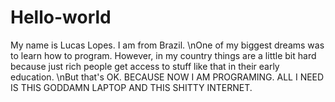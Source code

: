 # Hello-world




My name is Lucas Lopes. I am from Brazil.
\nOne of my biggest dreams was to learn how to program. However, in my country things are a little bit hard because just rich people get access to stuff like that in their early education.
\nBut that's OK. BECAUSE NOW I AM PROGRAMING. ALL I NEED IS THIS GODDAMN LAPTOP AND THIS SHITTY INTERNET.
